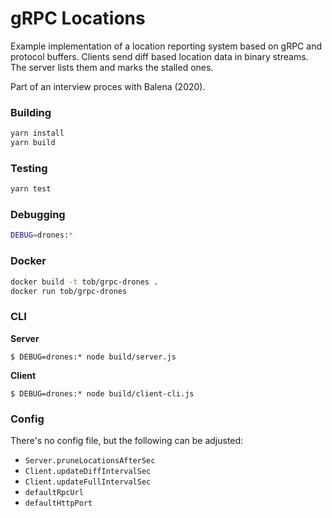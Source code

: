 # gRPC Locations

Example implementation of a location reporting system based on gRPC and
protocol buffers. Clients send diff based location data in binary streams.
The server lists them and marks the stalled ones.

Part of an interview proces with Balena (2020).

### Building

```bash
yarn install
yarn build
```

### Testing

```bash
yarn test
```

### Debugging

```bash
DEBUG=drones:*
```

### Docker

```bash
docker build -t tob/grpc-drones .
docker run tob/grpc-drones
```

### CLI

**Server**

`$ DEBUG=drones:* node build/server.js`

**Client**

`$ DEBUG=drones:* node build/client-cli.js`


### Config

There's no config file, but the following can be adjusted:

- `Server.pruneLocationsAfterSec`
- `Client.updateDiffIntervalSec`
- `Client.updateFullIntervalSec`
- `defaultRpcUrl`
- `defaultHttpPort`
